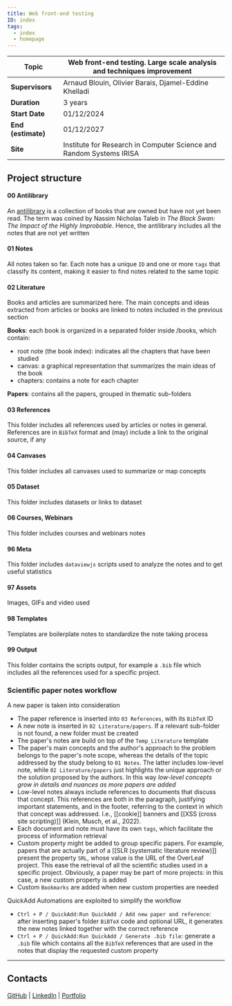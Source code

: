 ```yaml
---
title: Web front-end testing
ID: index
tags:
  - index
  - homepage
---
```


| **Topic**          | Web front-end testing. Large scale analysis and techniques improvement |
| ------------------ | ---------------------------------------------------------------------- |
| **Supervisors**    | Arnaud Blouin, Olivier Barais, Djamel-Eddine Khelladi                  |
| **Duration**       | 3 years                                                                |
| **Start Date**     | 01/12/2024                                                             |
| **End (estimate)** | 01/12/2027                                                             |
| **Site**           | Institute for Research in Computer Science and Random Systems IRISA    |
## Project structure

#### 00 Antilibrary
An [antilibrary](https://en.wikipedia.org/wiki/Antilibrary) is a collection of books that are owned but have not yet been read. The term was coined by Nassim Nicholas Taleb in *The Black Swan: The Impact of the Highly Improbable*. Hence, the antilibrary includes all the notes that are not yet written

#### 01 Notes
All notes taken so far. Each note has a unique `ID` and one or more `tags` that classify its content, making it easier to find notes related to the same topic

#### 02 Literature
Books and articles are summarized here. The main concepts and ideas extracted from articles or books are linked to notes included in the previous section

**Books**: each book is organized in a separated folder inside /books, which contain:
- root note (the book index): indicates all the chapters that have been studied
- canvas: a graphical representation that summarizes the main ideas of the book
- chapters: contains a note for each chapter

**Papers**: contains all the papers, grouped in thematic sub-folders 

#### 03 References
This folder includes all references used by articles or notes in general. References are in `BibTeX` format and (may) include a link to the original source, if any

#### 04 Canvases
 This folder includes all canvases used to summarize or map concepts

#### 05 Dataset
This folder includes datasets or links to dataset

#### 06 Courses, Webinars
This folder includes courses and webinars notes

#### 96 Meta
This folder includes `dataviewjs` scripts used to analyze the notes and to get useful statistics

#### 97 Assets
Images, GIFs and video used

#### 98 Templates
Templates are boilerplate notes to standardize the note taking process

#### 99 Output
This folder contains the scripts output, for example a `.bib` file which includes all the references used for a specific project.

### Scientific paper notes workflow

A new paper is taken into consideration
- The paper reference is inserted into `03 References`, with its `BibTeX` ID
- A new note is inserted in `02 Literature/papers`. If a relevant sub-folder is not found, a new folder must be created
- The paper's notes are build on top of the `Temp_Literature` template
- The paper's main concepts and the author's approach to the problem belongs to the paper's note scope, whereas the details of the topic addressed by the study belong to `01 Notes`. The latter includes low-level note, while `02 Literature/papers` just highlights the unique approach or the solution proposed by the authors. In this way *low-level concepts grow in details and nuances as more papers are added*
- Low-level notes always include references to documents that discuss that concept. This references are both in the paragraph, justifying important statements, and in the footer, referring to the context in which that concept was addressed. I.e., [[cookie]] banners and [[XSS (cross site scripting)]] (Klein, Musch, et al., 2022).
- Each document and note must have its own `tags`, which facilitate the process of information retrieval
- Custom property might be added to group specific papers. For example, papers that are actually part of a [[SLR (systematic literature review)]] present the property `SRL`, whose value is the URL of the OverLeaf project. This ease the retrieval of all the scientific studies used in a specific project. Obviously, a paper may be part of more projects: in this case, a new custom property is added
- Custom `Bookmarks` are added when new custom properties are needed

QuickAdd Automations are exploited to simplify the workflow
- `Ctrl + P / QuickAdd:Run QuickAdd / Add new paper and reference`: after inserting paper's folder `BiBTeX` code and optional URL, it generates the new notes linked together with the correct reference
- `Ctrl + P / QuickAdd:Run QuickAdd / Generate .bib file`: generate a `.bib` file which contains all the `BibTeX` references that are used in the notes that display the requested custom property

---
## Contacts

[GitHub](https://github.com/NicoloCavalli95horses) | [LinkedIn](https://www.linkedin.com/in/nicolo-cavalli/) | [Portfolio](https://nicolocavalli.com/)
